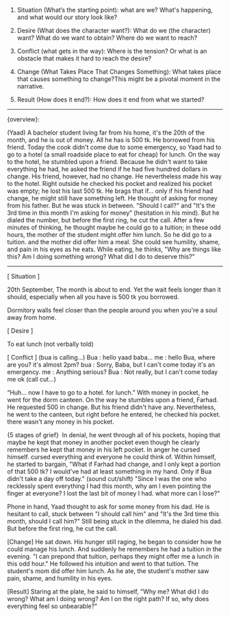 1. Situation (What’s the starting point): what are we? What's happening, and what would our story look like?

2. Desire (What does the character want?): What do we (the character) want? What do we want to obtain? Where do we want to reach?

3. Conflict (what gets in the way): Where is the tension? Or what is an obstacle that makes it hard to reach the desire?

4. Change (What Takes Place That Changes Something): What takes place that causes something to change?This might be a pivotal moment in the narrative.

5. Result (How does it end?): How does it end from what we started?

---

{overview}:

(Yaad) A bachelor student living far from his home, it's the 20th of the month, and he is out of money. All he has is 500 tk. He borrowed from his friend. Today the cook didn't come due to some emergency, so Yaad had to go to a hotel (a small roadside place to eat for cheap) for lunch. On the way to the hotel, he stumbled upon a friend. Because he didn't want to take everything he had, he asked the friend if he had five hundred dollars in change. His friend, however, had no change. He nevertheless made his way to the hotel. Right outside he checked his pocket and realized his pocket was empty; he lost his last 500 tk. He brags that if... only if his friend had change, he might still have something left. He thought of asking for money from his father. But he was stuck in between. "Should I call?" and "It's the 3rd time in this month I'm asking for money” (hesitation in his mind). But he dialed the number, but before the first ring, he cut the call. After a few minutes of thinking, he thought maybe he could go to a tuition; in these odd hours, the mother of the student might offer him lunch. So he did go to a tuition. and the mother did offer him a meal. She could see humility, shame, and pain in his eyes as he eats. While eating, he thinks, "Why are things like this? Am I doing something wrong? What did I do to deserve this?"

---

[ Situation ]

20th September, The month is about to end. Yet the wait feels longer than it should, especially when all you have is 500 tk you borrowed.

Dormitory walls feel closer than the people around you when you're a soul away from home.

[ Desire ]

To eat lunch (not verbally told)

[ Conflict ]
(bua is calling...)
Bua : hello yaad baba...
me : hello Bua, where are you? it's almost 2pm?
bua : Sorry, Baba, but I can't come today it's an emergency.
me : Anything serious?
Bua : Not really, but I can't come today
me ok
(call cut...)

“Huh… now I have to go to a hotel. for lunch.”
With money in pocket, he went for the dorm canteen. On the way he stumbles upon a friend, Farhad. He requested 500 in change. But his friend didn't have any. Nevertheless, he went to the canteen, but right before he entered, he checked his pocket. there wasn't any money in his pocket.

{5 stages of grief} 
In denial, he went through all of his pockets, hoping that maybe he kept that money in another pocket even though he clearly remembers he kept that money in his left pocket.
In anger he cursed himself. cursed everything and everyone he could think of.
Within himself, he started to bargain, "What if Farhad had change, and I only kept a portion of that 500 tk? I would've had at least something in my hand. Only if Bua didn't take a day off today."
(sound cut/shift)
"Since I was the one who recklessly spent everything I had this month, why am I even pointing the finger at everyone?
I lost the last bit of money I had. what more can I lose?"

Phone in hand, Yaad thought to ask for some money from his dad. He is hesitant to call, stuck between "I should call him" and "It's the 3rd time this month, should I call him?"
Still being stuck in the dilemma, he dialed his dad. But before the first ring, he cut the call.

[Change]
He sat down. His hunger still raging, he began to consider how he could manage his lunch. And suddenly he remembers he had a tuition in the evening.
"I can prepond that tuition, perhaps they might offer me a lunch in this odd hour." He followed his intuition and went to that tuition. The student's mom did offer him lunch.
As he ate, the student's mother saw pain, shame, and humility in his eyes.

[Result]
Staring at the plate, he said to himself, "Why me? What did I do wrong? What am I doing wrong? Am I on the right path? If so, why does everything feel so unbearable?"
